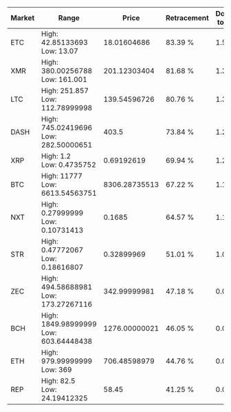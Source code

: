 | Market | Range | Price| Retracement | Doubles to 50% |
| --- | --- | --- | --- | --- |
| ETC | High: 42.85133693<br />Low: 13.07 | 18.01604686 | 83.39 % | 1.55 |
| XMR | High: 380.00256788<br />Low: 161.001 | 201.12303404 | 81.68 % | 1.34 |
| LTC | High: 251.857<br />Low: 112.78999998 | 139.54596726 | 80.76 % | 1.31 |
| DASH | High: 745.02419696<br />Low: 282.50000651 | 403.5 | 73.84 % | 1.27 |
| XRP | High: 1.2<br />Low: 0.4735752 | 0.69192619 | 69.94 % | 1.21 |
| BTC | High: 11777<br />Low: 6613.54563751 | 8306.28735513 | 67.22 % | 1.11 |
| NXT | High: 0.27999999<br />Low: 0.10731413 | 0.1685 | 64.57 % | 1.15 |
| STR | High: 0.47772067<br />Low: 0.18616807 | 0.32899969 | 51.01 % | 1.01 |
| ZEC | High: 494.58688981<br />Low: 173.27267116 | 342.99999981 | 47.18 % | 0.00 |
| BCH | High: 1849.98999999<br />Low: 603.64448438 | 1276.00000021 | 46.05 % | 0.00 |
| ETH | High: 979.99999999<br />Low: 369 | 706.48598979 | 44.76 % | 0.00 |
| REP | High: 82.5<br />Low: 24.19412325 | 58.45 | 41.25 % | 0.00 |
